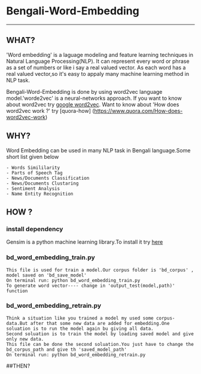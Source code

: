 # Bengali-Word-Embedding
------------------------------
## WHAT?
'Word embedding' is a laguage modeling and feature learning techniques in Natural Language Processing(NLP).
It can represent every word or phrase as a set of numbers or like i say a real valued vector.
As each word has a real valued vector,so it's easy to appaly many machine learning method in NLP task.

Bengali-Word-Embedding is done by using word2vec language model.'worde2vec' is a neural-networks approach.
If you want to know about word2vec try [google word2vec](https://code.google.com/archive/p/word2vec/).
Want to know about 'How does word2vec work ?' try [quora-how] (https://www.quora.com/How-does-word2vec-work)

## WHY?
Word Embedding can be used in many NLP task in Bengali language.Some short list given below

    - Words Simililarity
    - Parts of Speech Tag
    - News/Documents Classification
    - News/Documents Clustaring
    - Sentiment Analysis
    - Name Entity Recognition

## HOW ?

### install dependency
Gensim is a python machine learning library.To install it try [here](http://junya906.blogspot.com/2015/10/install-gensim-on-ubuntu-1404.html)

### bd_word_embedding_train.py
    This file is used for train a model.Our corpus folder is 'bd_corpus' , model saved on 'bd_save_model'
    On terminal run: python bd_word_embedding_train.py
    To generate word vector---- change in 'output_test(model,path)' function
    
### bd_word_embedding_retrain.py
    Think a situation like you trained a model my used some corpus-data.But after that some new data are added for embedding.One soluation is to run the model again bu giving all data.
    Second soluation is to train the model by loading saved model and give only new data.
    This file can be done the second soluation.You just have to change the bd_corpus_path and give th 'saved_model_path'
    On terminal run: python bd_word_embedding_retrain.py
    
##THEN?






